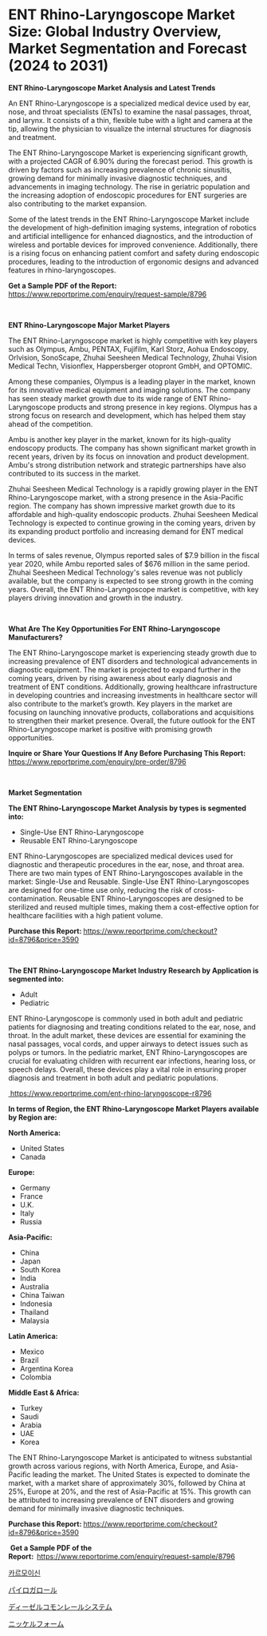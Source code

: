 <p><h1>ENT Rhino-Laryngoscope Market Size: Global Industry Overview, Market Segmentation and Forecast (2024 to 2031)</h1></p><p><strong>ENT Rhino-Laryngoscope Market Analysis and Latest Trends</strong></p>
<p><p>An ENT Rhino-Laryngoscope is a specialized medical device used by ear, nose, and throat specialists (ENTs) to examine the nasal passages, throat, and larynx. It consists of a thin, flexible tube with a light and camera at the tip, allowing the physician to visualize the internal structures for diagnosis and treatment.</p><p>The ENT Rhino-Laryngoscope Market is experiencing significant growth, with a projected CAGR of 6.90% during the forecast period. This growth is driven by factors such as increasing prevalence of chronic sinusitis, growing demand for minimally invasive diagnostic techniques, and advancements in imaging technology. The rise in geriatric population and the increasing adoption of endoscopic procedures for ENT surgeries are also contributing to the market expansion.</p><p>Some of the latest trends in the ENT Rhino-Laryngoscope Market include the development of high-definition imaging systems, integration of robotics and artificial intelligence for enhanced diagnostics, and the introduction of wireless and portable devices for improved convenience. Additionally, there is a rising focus on enhancing patient comfort and safety during endoscopic procedures, leading to the introduction of ergonomic designs and advanced features in rhino-laryngoscopes.</p></p>
<p><strong>Get a Sample PDF of the Report:&nbsp;</strong> <a href="https://www.reportprime.com/enquiry/request-sample/8796">https://www.reportprime.com/enquiry/request-sample/8796</a></p>
<p>&nbsp;</p>
<p><strong>ENT Rhino-Laryngoscope Major Market Players</strong></p>
<p><p>The ENT Rhino-Laryngoscope market is highly competitive with key players such as Olympus, Ambu, PENTAX, Fujifilm, Karl Storz, Aohua Endoscopy, Orlvision, SonoScape, Zhuhai Seesheen Medical Technology, Zhuhai Vision Medical Techn, Visionflex, Happersberger otopront GmbH, and OPTOMIC. </p><p>Among these companies, Olympus is a leading player in the market, known for its innovative medical equipment and imaging solutions. The company has seen steady market growth due to its wide range of ENT Rhino-Laryngoscope products and strong presence in key regions. Olympus has a strong focus on research and development, which has helped them stay ahead of the competition.</p><p>Ambu is another key player in the market, known for its high-quality endoscopy products. The company has shown significant market growth in recent years, driven by its focus on innovation and product development. Ambu's strong distribution network and strategic partnerships have also contributed to its success in the market.</p><p>Zhuhai Seesheen Medical Technology is a rapidly growing player in the ENT Rhino-Laryngoscope market, with a strong presence in the Asia-Pacific region. The company has shown impressive market growth due to its affordable and high-quality endoscopic products. Zhuhai Seesheen Medical Technology is expected to continue growing in the coming years, driven by its expanding product portfolio and increasing demand for ENT medical devices.</p><p>In terms of sales revenue, Olympus reported sales of $7.9 billion in the fiscal year 2020, while Ambu reported sales of $676 million in the same period. Zhuhai Seesheen Medical Technology's sales revenue was not publicly available, but the company is expected to see strong growth in the coming years. Overall, the ENT Rhino-Laryngoscope market is competitive, with key players driving innovation and growth in the industry.</p></p>
<p>&nbsp;</p>
<p><strong>What Are The Key Opportunities For ENT Rhino-Laryngoscope Manufacturers?</strong></p>
<p><p>The ENT Rhino-Laryngoscope market is experiencing steady growth due to increasing prevalence of ENT disorders and technological advancements in diagnostic equipment. The market is projected to expand further in the coming years, driven by rising awareness about early diagnosis and treatment of ENT conditions. Additionally, growing healthcare infrastructure in developing countries and increasing investments in healthcare sector will also contribute to the market’s growth. Key players in the market are focusing on launching innovative products, collaborations and acquisitions to strengthen their market presence. Overall, the future outlook for the ENT Rhino-Laryngoscope market is positive with promising growth opportunities.</p></p>
<p><strong>Inquire or Share Your Questions If Any Before Purchasing This Report:</strong> <a href="https://www.reportprime.com/enquiry/pre-order/8796">https://www.reportprime.com/enquiry/pre-order/8796</a></p>
<p>&nbsp;</p>
<p><strong>Market Segmentation</strong></p>
<p><strong>The ENT Rhino-Laryngoscope Market Analysis by types is segmented into:</strong></p>
<p><ul><li>Single-Use ENT Rhino-Laryngoscope</li><li>Reusable ENT Rhino-Laryngoscope</li></ul></p>
<p><p>ENT Rhino-Laryngoscopes are specialized medical devices used for diagnostic and therapeutic procedures in the ear, nose, and throat area. There are two main types of ENT Rhino-Laryngoscopes available in the market: Single-Use and Reusable. Single-Use ENT Rhino-Laryngoscopes are designed for one-time use only, reducing the risk of cross-contamination. Reusable ENT Rhino-Laryngoscopes are designed to be sterilized and reused multiple times, making them a cost-effective option for healthcare facilities with a high patient volume.</p></p>
<p><strong>Purchase this Report:&nbsp;</strong><a href="https://www.reportprime.com/checkout?id=8796&price=3590">https://www.reportprime.com/checkout?id=8796&price=3590</a></p>
<p>&nbsp;</p>
<p><strong>The ENT Rhino-Laryngoscope Market Industry Research by Application is segmented into:</strong></p>
<p><ul><li>Adult</li><li>Pediatric</li></ul></p>
<p><p>ENT Rhino-Laryngoscope is commonly used in both adult and pediatric patients for diagnosing and treating conditions related to the ear, nose, and throat. In the adult market, these devices are essential for examining the nasal passages, vocal cords, and upper airways to detect issues such as polyps or tumors. In the pediatric market, ENT Rhino-Laryngoscopes are crucial for evaluating children with recurrent ear infections, hearing loss, or speech delays. Overall, these devices play a vital role in ensuring proper diagnosis and treatment in both adult and pediatric populations.</p></p>
<p><a href="https://www.reportprime.com/ent-rhino-laryngoscope-r8796">&nbsp;https://www.reportprime.com/ent-rhino-laryngoscope-r8796</a></p>
<p><strong>In terms of Region, the ENT Rhino-Laryngoscope Market Players available by Region are:</strong></p>
<p>
    <p> <strong> North America: </strong>
        <ul>
            <li>United States</li>
            <li>Canada</li>
        </ul>
        </p> 
    <p> <strong> Europe: </strong>
        <ul>
            <li>Germany</li>
            <li>France</li>
            <li>U.K.</li>
            <li>Italy</li>
            <li>Russia</li>
        </ul>
        </p> 
    <p> <strong> Asia-Pacific: </strong>
        <ul>
            <li>China</li>
            <li>Japan</li>
            <li>South Korea</li>
            <li>India</li>
            <li>Australia</li>
            <li>China Taiwan</li>
            <li>Indonesia</li>
            <li>Thailand</li>
            <li>Malaysia</li>
        </ul>
        </p> 
    <p> <strong> Latin America: </strong>
        <ul>
            <li>Mexico</li>
            <li>Brazil</li>
            <li>Argentina Korea</li>
            <li>Colombia</li>
        </ul>
        </p> 
    <p> <strong> Middle East & Africa: </strong>
        <ul>
            <li>Turkey</li>
            <li>Saudi</li>
            <li>Arabia</li>
            <li>UAE</li>
            <li>Korea</li>
        </ul>
    </p>
    </p>
<p><p>The ENT Rhino-Laryngoscope Market is anticipated to witness substantial growth across various regions, with North America, Europe, and Asia-Pacific leading the market. The United States is expected to dominate the market, with a market share of approximately 30%, followed by China at 25%, Europe at 20%, and the rest of Asia-Pacific at 15%. This growth can be attributed to increasing prevalence of ENT disorders and growing demand for minimally invasive diagnostic techniques.</p></p>
<p><strong>Purchase this Report: </strong><a href="https://www.reportprime.com/checkout?id=8796&price=3590">https://www.reportprime.com/checkout?id=8796&price=3590</a></p>
<p>&nbsp;<strong>Get a Sample PDF of the Report:&nbsp;&nbsp;</strong><a href="https://www.reportprime.com/enquiry/request-sample/8796">https://www.reportprime.com/enquiry/request-sample/8796</a></p>
<p><strong></strong></p>
<p><p><a href="https://medium.com/@juliastanley2022/%EC%B9%B4%EB%A5%B4%EB%AA%A8%EC%9D%B4%EC%8B%A0-%EC%8B%9C%EC%9E%A5-%EA%B7%9C%EB%AA%A8-%EC%8B%9C%EC%9E%A5-%EC%A0%84%EB%A7%9D-%EB%B0%8F-%EC%8B%9C%EC%9E%A5-%EC%98%88%EC%B8%A1-2024%EB%85%84%EB%B6%80%ED%84%B0-2031%EB%85%84%EA%B9%8C%EC%A7%80-84f387baf3f3">카르모이신</a></p><p><a href="https://github.com/SarahFahey88/Market-Research-Report-List-1/blob/main/294906123152.md">パイロガロール</a></p><p><a href="https://medium.com/@luckeycorbin/%E3%83%87%E3%82%A3%E3%83%BC%E3%82%BC%E3%83%AB-%E3%82%B3%E3%83%A2%E3%83%B3-%E3%83%AC%E3%83%BC%E3%83%AB-%E3%82%B7%E3%82%B9%E3%83%86%E3%83%A0%E5%B8%82%E5%A0%B4-%E5%B8%82%E5%A0%B4%E3%81%AEcagr-%E5%B8%82%E5%A0%B4%E3%83%88%E3%83%AC%E3%83%B3%E3%83%89-%E6%88%90%E9%95%B7%E6%88%A6%E7%95%A5%E3%81%AB%E9%96%A2%E3%81%99%E3%82%8B%E6%B4%9E%E5%AF%9F-22596dd48b54">ディーゼルコモンレールシステム</a></p><p><a href="https://medium.com/@lindrup2/%E3%83%8B%E3%83%83%E3%82%B1%E3%83%AB%E3%83%95%E3%82%A9%E3%83%BC%E3%83%A0%E5%B8%82%E5%A0%B4-2031%E5%B9%B4%E3%81%BE%E3%81%A7%E3%81%AE%E6%88%90%E5%8A%9F%E3%81%99%E3%82%8B%E3%83%93%E3%82%B8%E3%83%8D%E3%82%B9%E6%88%A6%E7%95%A5%E3%81%AE%E9%8D%B5-0f5d4bb106f9">ニッケルフォーム</a></p></p>